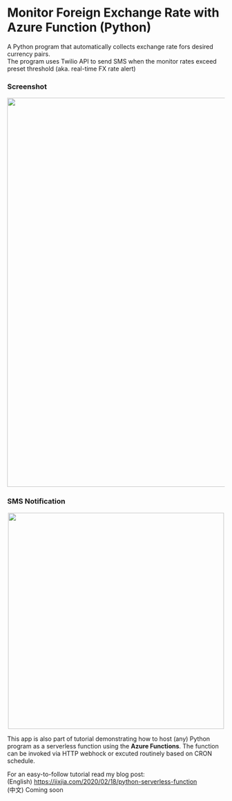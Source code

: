# Monitor Foreign Exchange Rate with Azure Function (Python)

A Python program that automatically collects exchange rate fors desired currency pairs.    
The program uses Twilio API to send SMS when the monitor rates exceed preset threshold (aka. real-time FX rate alert)  

### Screenshot
<p align="center">
  <img src="https://jixjiastorage.blob.core.windows.net/blog-resources/python-serverless-function/complete.gif" width="900">
</p>

### SMS Notification

<p align="center">
  <img src="https://jixjiastorage.blob.core.windows.net/blog-resources/python-serverless-function/demo.png" width="500">
</p>

This app is also part of tutorial demonstrating how to host (any) Python program as a serverless function using the **Azure Functions**. The  function can be invoked via HTTP webhock or excuted routinely based on CRON schedule. 

For an easy-to-follow tutorial read my blog post:   
(English) https://jixjia.com/2020/02/18/python-serverless-function      
(中文) Coming soon
